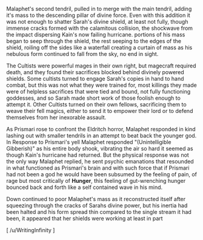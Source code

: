 Malaphet's second tendril, pulled in to merge with the main tendril, adding it's mass to the descending pillar of divine force. Even with this addition it was not enough to shatter Sarah's divine shield, at least not fully, though immense cracks formed with the calamitous collision, the shockwave from the impact dispersing Kain's now failing hurricane. portions of his mass began to seep through the shield, the rest seeping to the edges of the shield, roiling off the sides like a waterfall creating a curtain of mass as his nebulous form continued to fall from the sky, no end in sight.

The Cultists were powerful mages in their own right, but magecraft required death, and they found their sacrifices blocked behind divinely powered shields. Some cultists turned to engage Sarah's copies in hand to hand combat, but this was not what they were trained for, most killings they made were of helpless sacrifices that were tied and bound, not fully functioning goddesses, and so Sarah made short work of those foolish enough to attempt it. Other Cultists turned on their own fellows, sacrificing them to weave their fell magics, either to send it to empower their lord or to defend themselves from her inexorable assault.

As Prismari rose to confront the Eldritch horror, Malaphet responded in kind lashing out with smaller tendrils in an attempt to beat back the younger god. In Response to Prismari's yell Malaphet responded "(Unintelligible Gibberish)" as his entire body shook, vibrating the air so hard it seemed as though Kain's hurricane had returned. But the physical response was not the only way Malaphet replied, he sent psychic emanations that resounded in what functioned as Prismari's brain and with such force that if Prismari had not been a god he would have been subsumed by the feeling of pain, of rage but most critically of **Hunger**, this feeling of gut-wrenching hunger bounced back and forth like a self contained wave in his mind.

Down continued to poor Malaphet's mass as it reconstructed itself after squeezing through the cracks of Sarahs divine power, but his inertia had been halted and his form spread thin compared to the single stream it had been, it appeared that her shields were working at least in part

\[ /u/WritingInfinity \]
